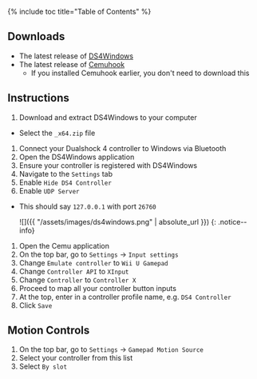 {% include toc title="Table of Contents" %}

## Downloads

- The latest release of [DS4Windows](https://ryochan7.github.io/ds4windows-site/)
- The latest release of [Cemuhook](https://cemuhook.sshnuke.net/)
    - If you installed Cemuhook earlier, you don't need to download this

## Instructions

1. Download and extract DS4Windows to your computer
  - Select the `_x64.zip` file
1. Connect your Dualshock 4 controller to Windows via Bluetooth
1. Open the DS4Windows application
1. Ensure your controller is registered with DS4Windows
1. Navigate to the `Settings` tab
1. Enable `Hide DS4 Controller`
1. Enable `UDP Server`
  - This should say `127.0.0.1` with port `26760`

    ![]({{ "/assets/images/ds4windows.png" | absolute_url }})
    {: .notice--info}

1. Open the Cemu application
1. On the top bar, go to `Settings` -> `Input settings`
1. Change `Emulate controller` to `Wii U Gamepad`
1. Change `Controller API` to `XInput`
1. Change `Controller` to `Controller X`
1. Proceed to map all your controller button inputs
1. At the top, enter in a controller profile name, e.g. `DS4 Controller`
1. Click `Save`

## Motion Controls

1. On the top bar, go to `Settings` -> `Gamepad Motion Source`
1. Select your controller from this list
1. Select `By slot`
